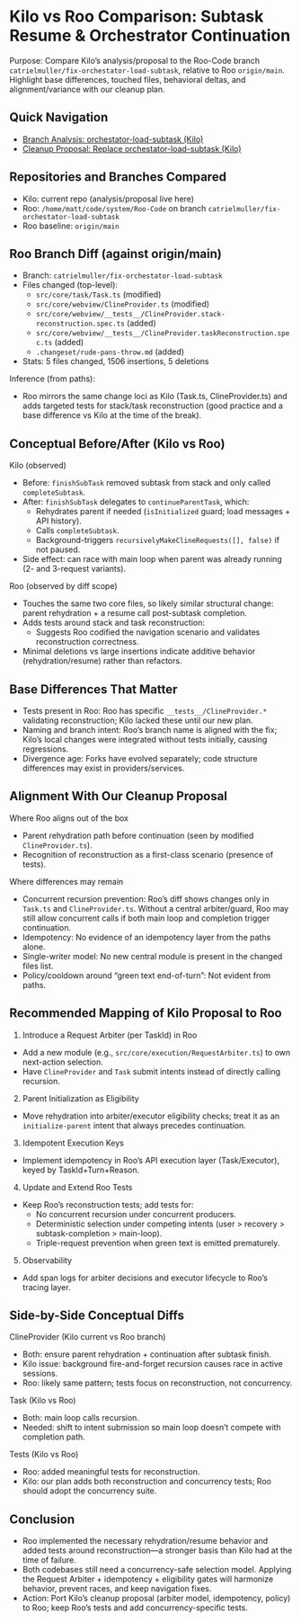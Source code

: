 # Kilo vs Roo Comparison: Subtask Resume & Orchestrator Continuation

Purpose: Compare Kilo’s analysis/proposal to the Roo-Code branch `catrielmuller/fix-orchestator-load-subtask`, relative to Roo `origin/main`. Highlight base differences, touched files, behavioral deltas, and alignment/variance with our cleanup plan.

## Quick Navigation

- [Branch Analysis: orchestator-load-subtask (Kilo)](./ORCHESTATOR_LOAD_SUBTASK_CHANGES_ANALYSIS.md)
- [Cleanup Proposal: Replace orchestator-load-subtask (Kilo)](./ORCHESTATOR_LOAD_SUBTASK_CLEANUP_PROPOSAL.md)

## Repositories and Branches Compared

- Kilo: current repo (analysis/proposal live here)
- Roo: `/home/matt/code/system/Roo-Code` on branch `catrielmuller/fix-orchestator-load-subtask`
- Roo baseline: `origin/main`

## Roo Branch Diff (against origin/main)

- Branch: `catrielmuller/fix-orchestator-load-subtask`
- Files changed (top-level):
    - `src/core/task/Task.ts` (modified)
    - `src/core/webview/ClineProvider.ts` (modified)
    - `src/core/webview/__tests__/ClineProvider.stack-reconstruction.spec.ts` (added)
    - `src/core/webview/__tests__/ClineProvider.taskReconstruction.spec.ts` (added)
    - `.changeset/rude-pans-throw.md` (added)
- Stats: 5 files changed, 1506 insertions, 5 deletions

Inference (from paths):

- Roo mirrors the same change loci as Kilo (Task.ts, ClineProvider.ts) and adds targeted tests for stack/task reconstruction (good practice and a base difference vs Kilo at the time of the break).

## Conceptual Before/After (Kilo vs Roo)

Kilo (observed)

- Before: `finishSubTask` removed subtask from stack and only called `completeSubtask`.
- After: `finishSubTask` delegates to `continueParentTask`, which:
    - Rehydrates parent if needed (`isInitialized` guard; load messages + API history).
    - Calls `completeSubtask`.
    - Background-triggers `recursivelyMakeClineRequests([], false)` if not paused.
- Side effect: can race with main loop when parent was already running (2- and 3-request variants).

Roo (observed by diff scope)

- Touches the same two core files, so likely similar structural change: parent rehydration + a resume call post-subtask completion.
- Adds tests around stack and task reconstruction:
    - Suggests Roo codified the navigation scenario and validates reconstruction correctness.
- Minimal deletions vs large insertions indicate additive behavior (rehydration/resume) rather than refactors.

## Base Differences That Matter

- Tests present in Roo: Roo has specific `__tests__/ClineProvider.*` validating reconstruction; Kilo lacked these until our new plan.
- Naming and branch intent: Roo’s branch name is aligned with the fix; Kilo’s local changes were integrated without tests initially, causing regressions.
- Divergence age: Forks have evolved separately; code structure differences may exist in providers/services.

## Alignment With Our Cleanup Proposal

Where Roo aligns out of the box

- Parent rehydration path before continuation (seen by modified `ClineProvider.ts`).
- Recognition of reconstruction as a first-class scenario (presence of tests).

Where differences may remain

- Concurrent recursion prevention: Roo’s diff shows changes only in `Task.ts` and `ClineProvider.ts`. Without a central arbiter/guard, Roo may still allow concurrent calls if both main loop and completion trigger continuation.
- Idempotency: No evidence of an idempotency layer from the paths alone.
- Single-writer model: No new central module is present in the changed files list.
- Policy/cooldown around “green text end-of-turn”: Not evident from paths.

## Recommended Mapping of Kilo Proposal to Roo

1. Introduce a Request Arbiter (per TaskId) in Roo

- Add a new module (e.g., `src/core/execution/RequestArbiter.ts`) to own next-action selection.
- Have `ClineProvider` and `Task` submit intents instead of directly calling recursion.

2. Parent Initialization as Eligibility

- Move rehydration into arbiter/executor eligibility checks; treat it as an `initialize-parent` intent that always precedes continuation.

3. Idempotent Execution Keys

- Implement idempotency in Roo’s API execution layer (Task/Executor), keyed by TaskId+Turn+Reason.

4. Update and Extend Roo Tests

- Keep Roo’s reconstruction tests; add tests for:
    - No concurrent recursion under concurrent producers.
    - Deterministic selection under competing intents (user > recovery > subtask-completion > main-loop).
    - Triple-request prevention when green text is emitted prematurely.

5. Observability

- Add span logs for arbiter decisions and executor lifecycle to Roo’s tracing layer.

## Side-by-Side Conceptual Diffs

ClineProvider (Kilo current vs Roo branch)

- Both: ensure parent rehydration + continuation after subtask finish.
- Kilo issue: background fire-and-forget recursion causes race in active sessions.
- Roo: likely same pattern; tests focus on reconstruction, not concurrency.

Task (Kilo vs Roo)

- Both: main loop calls recursion.
- Needed: shift to intent submission so main loop doesn’t compete with completion path.

Tests (Kilo vs Roo)

- Roo: added meaningful tests for reconstruction.
- Kilo: our plan adds both reconstruction and concurrency tests; Roo should adopt the concurrency suite.

## Conclusion

- Roo implemented the necessary rehydration/resume behavior and added tests around reconstruction—a stronger basis than Kilo had at the time of failure.
- Both codebases still need a concurrency-safe selection model. Applying the Request Arbiter + idempotency + eligibility gates will harmonize behavior, prevent races, and keep navigation fixes.
- Action: Port Kilo’s cleanup proposal (arbiter model, idempotency, policy) to Roo; keep Roo’s tests and add concurrency-specific tests.

